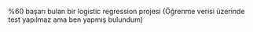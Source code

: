 %60 başarı bulan bir logistic regression projesi
(Öğrenme verisi üzerinde test yapılmaz ama ben yapmış bulundum)
